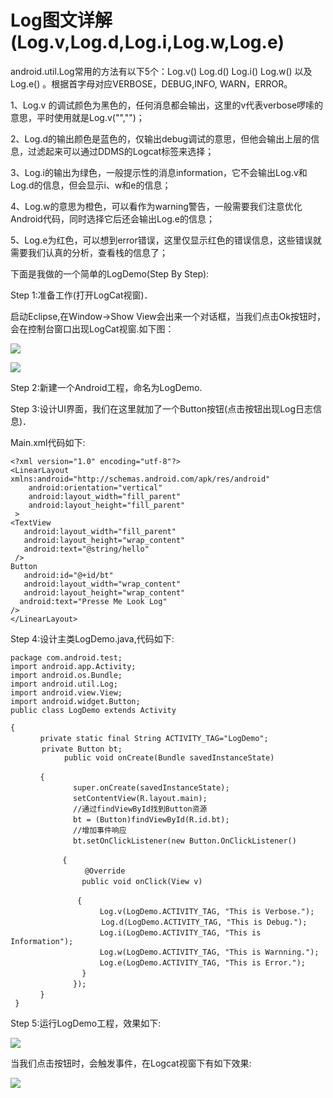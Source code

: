Log图文详解(Log.v,Log.d,Log.i,Log.w,Log.e)
==========================================

android.util.Log常用的方法有以下5个：Log.v() Log.d() Log.i() Log.w() 以及 Log.e() 。根据首字母对应VERBOSE，DEBUG,INFO, WARN，ERROR。

1、Log.v 的调试颜色为黑色的，任何消息都会输出，这里的v代表verbose啰嗦的意思，平时使用就是Log.v("","")；

2、Log.d的输出颜色是蓝色的，仅输出debug调试的意思，但他会输出上层的信息，过滤起来可以通过DDMS的Logcat标签来选择；

3、Log.i的输出为绿色，一般提示性的消息information，它不会输出Log.v和Log.d的信息，但会显示i、w和e的信息；

4、Log.w的意思为橙色，可以看作为warning警告，一般需要我们注意优化Android代码，同时选择它后还会输出Log.e的信息；

5、Log.e为红色，可以想到error错误，这里仅显示红色的错误信息，这些错误就需要我们认真的分析，查看栈的信息了；

下面是我做的一个简单的LogDemo(Step By Step):

Step 1:准备工作(打开LogCat视窗)．

启动Eclipse,在Window->Show View会出来一个对话框，当我们点击Ok按钮时，会在控制台窗口出现LogCat视窗.如下图：

![](http://biang.io/biangpic/blog/ad9c980d76f631511cc1e4452676e6d5.jpg)

![](http://biang.io/biangpic/blog/1fd4a3ef632cd53911e0489299a6e929.jpg)

Step 2:新建一个Android工程，命名为LogDemo.

Step 3:设计UI界面，我们在这里就加了一个Button按钮(点击按钮出现Log日志信息)．

Main.xml代码如下:

    <?xml version="1.0" encoding="utf-8"?>
    <LinearLayout xmlns:android="http://schemas.android.com/apk/res/android"
        android:orientation="vertical"
        android:layout_width="fill_parent"
        android:layout_height="fill_parent"
     >
    <TextView  
       android:layout_width="fill_parent" 
       android:layout_height="wrap_content" 
       android:text="@string/hello"
     />
    Button
       android:id="@+id/bt"
       android:layout_width="wrap_content"
       android:layout_height="wrap_content"
      android:text="Presse Me Look Log"
    />
    </LinearLayout>

Step 4:设计主类LogDemo.java,代码如下:

    package com.android.test;
    import android.app.Activity;
    import android.os.Bundle;
    import android.util.Log;
    import android.view.View;
    import android.widget.Button;
    public class LogDemo extends Activity

    {
    　　　　private static final String ACTIVITY_TAG="LogDemo";
    　　　  private Button bt;
                public void onCreate(Bundle savedInstanceState)

    　　　　{
       　　　　　　 super.onCreate(savedInstanceState);
        　　　　　　setContentView(R.layout.main);
        　　　　　　//通过findViewById找到Button资源
        　　　　　　bt = (Button)findViewById(R.id.bt);
        　　　　　　//增加事件响应
       　　　　　　 bt.setOnClickListener(new Button.OnClickListener()

    　　　　　　　{
    　　　　　　　　　　@Override
     　　　　　　　　　public void onClick(View v)

    　　　　　　　　　{
    　　　　　　　　　　　　Log.v(LogDemo.ACTIVITY_TAG, "This is Verbose.");
     　　　　　　　　　　　 Log.d(LogDemo.ACTIVITY_TAG, "This is Debug.");
    　　　　　　　　　　　　Log.i(LogDemo.ACTIVITY_TAG, "This is Information");
    　　　　　　　　　　　　Log.w(LogDemo.ACTIVITY_TAG, "This is Warnning.");
    　　　　　　　　　　　　Log.e(LogDemo.ACTIVITY_TAG, "This is Error.");
     　　　　　　　　　}
        　　　　　　});
    　　　　}
     }

Step 5:运行LogDemo工程，效果如下:

![](http://biang.io/biangpic/blog/788905290ee95ee3d8291806b284d68d.jpg)

当我们点击按钮时，会触发事件，在Logcat视窗下有如下效果:

![](http://biang.io/biangpic/blog/99f5502b506107ceed670400302af6ba.jpg)
